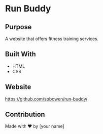 # Run Buddy

## Purpose
A website that offers fitness training services.

## Built With
* HTML
* CSS

## Website
https://github.com/spbowen/run-buddy/

## Contribution
Made with ❤️ by [your name]
